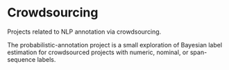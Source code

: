 # Crowdsourcing
Projects related to NLP annotation via crowdsourcing.

The probabilistic-annotation project is a small exploration of Bayesian label estimation for crowdsourced
projects with numeric, nominal, or span-sequence labels.
